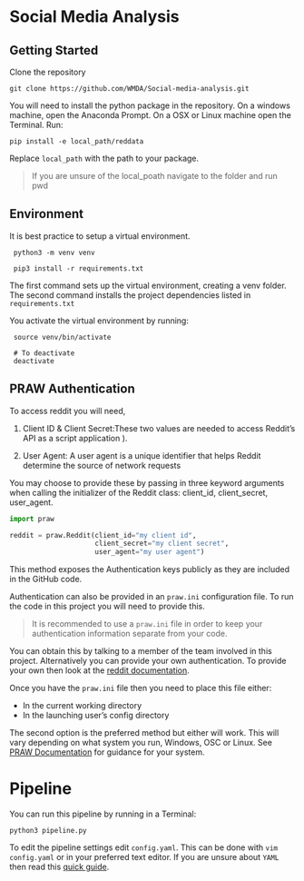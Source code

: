 # Social Media Analysis


## Getting Started

Clone the repository
```command
git clone https://github.com/WMDA/Social-media-analysis.git
```
You will need to install the python package in the repository. On a windows machine, open the Anaconda Prompt. On a OSX or Linux machine open the Terminal. Run:

```command
pip install -e local_path/reddata
```
Replace `local_path` with the path to your package.
> If you are unsure of the local_poath navigate to the folder and run pwd


## Environment

It is best practice to setup a virtual environment.

```command
 python3 -m venv venv

 pip3 install -r requirements.txt
```
The first command sets up the virtual environment, creating a venv folder.
The second command installs the project dependencies listed in `requirements.txt`


You activate the virtual environment by running:
```command
 source venv/bin/activate

 # To deactivate
 deactivate
```

## PRAW Authentication

To access reddit you will need,

1. Client ID & Client Secret:These two values are needed to access Reddit’s API as a script application ).

2. User Agent:	A user agent is a unique identifier that helps Reddit determine the source of network requests

You may choose to provide these by passing in three keyword arguments when calling the initializer of the Reddit class: client_id, client_secret, user_agent.

```python
import praw

reddit = praw.Reddit(client_id="my client id",
                     client_secret="my client secret",
                     user_agent="my user agent")
```

This method exposes the Authentication keys publicly as they are included in the GitHub code.

Authentication can also be provided in an `praw.ini` configuration file. To run the code in this project you will need to provide this.
> It is recommended to use a `praw.ini` file in order to keep your authentication information separate from your code.

You can obtain this by talking to a member of the team involved in this project.
Alternatively you can provide your own authentication. To provide your own then look at the [reddit documentation](https://github.com/reddit-archive/reddit/wiki/API).

Once you have the `praw.ini` file then you need to place this file either:
* In the current working directory
* In the launching user’s config directory

The second option is the preferred method but either will work. This will vary depending on what system you run, Windows, OSC or Linux. See [PRAW Documentation](https://praw.readthedocs.io/en/latest/getting_started/configuration/prawini.html) for guidance for your system.

# Pipeline

You can run this pipeline by running in a Terminal:

```command
python3 pipeline.py
```
To edit the pipeline settings edit `config.yaml`. This can be done with `vim config.yaml` or in your preferred text editor. If you are unsure about `YAML` then read this [quick guide](https://rollout.io/blog/yaml-tutorial-everything-you-need-get-started/).
